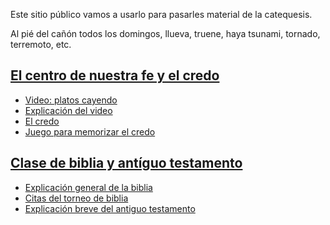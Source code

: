 Este sitio público vamos a usarlo para pasarles material de la catequesis.

Al pié del cañón todos los domingos, llueva, truene, haya tsunami, tornado, terremoto, etc.


## [El centro de nuestra fe y el credo](credo/)
 - [Video: platos cayendo](https://www.youtube.com/watch?v=hY91S80tu7Q)
 - [Explicación del video](credo/explicacion-video.html)
 - [El credo](credo/el-credo.html)
 - [Juego para memorizar el credo](credo/juego.html)

## [Clase de biblia y antíguo testamento](biblia-at/)
 - [Explicación general de la biblia](biblia-at/clase-de-biblia.html)
 - [Citas del torneo de biblia](biblia-at/citas-torneo.html)
 - [Explicación breve del antiguo testamento](biblia-at/antiguo-testamento.html)